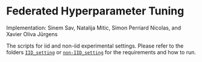 # Federated Hyperparameter Tuning

Implementation: Sinem Sav, Natalija Mitic, Simon Perriard Nicolas, and Xavier Oliva Jürgens

The scripts for iid and non-iid experimental settings.
Please refer to the folders [`IID_setting`](./IID_setting/) or [`non-IID_setting`](./non_IID_setting/) for the requirements and how to run.
